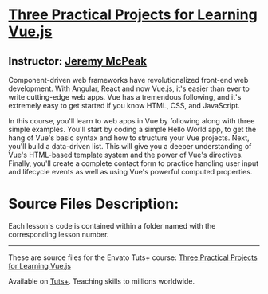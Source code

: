 # [Three Practical Projects for Learning Vue.js][published url]
## Instructor: [Jeremy McPeak][instructor url]


Component-driven web frameworks have revolutionalized front-end web development. With Angular, React and now Vue.js, it's easier than ever to write cutting-edge web apps.  Vue has a tremendous following, and it's extremely easy to get started if you know HTML, CSS, and JavaScript.

In this course, you'll learn to web apps in Vue by following along with three simple examples. You'll start by coding a simple Hello World app, to get the hang of Vue's basic syntax and how to structure your Vue projects. Next, you'll build a data-driven list. This will give you a deeper understanding of Vue's HTML-based template system and the power of Vue's directives. Finally, you'll create a complete contact form to practice handling user input and lifecycle events as well as using Vue's powerful computed properties.

# Source Files Description:

Each lesson's code is contained within a folder named with the corresponding lesson number.

------

These are source files for the Envato Tuts+ course: [Three Practical Projects for Learning Vue.js][published url]

Available on [Tuts+](https://tutsplus.com). Teaching skills to millions worldwide.

[published url]: https://code.tutsplus.com/courses/three-practical-projects-for-learning-vuejs
[instructor url]: https://tutsplus.com/authors/jeremy-mcpeak
